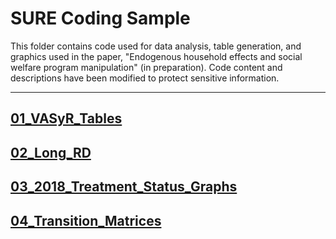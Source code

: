 # SURE Coding Sample

This folder contains code used for data analysis, table generation, and graphics used in the paper, "Endogenous household effects and social welfare program manipulation" (in preparation). Code content and descriptions have been modified to protect sensitive information.

---

## [01_VASyR_Tables](/01_VASyR_Tables)

## [02_Long_RD](/02_Long_RD)

## [03_2018_Treatment_Status_Graphs](/03_2018_Treatment_Status_Graphs)

## [04_Transition_Matrices](/04_Transition_Matrices)
